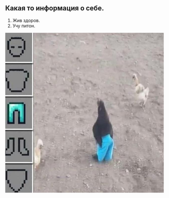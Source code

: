 ## Какая то информация о себе.
1. Жив здоров.
2. Учу питон.

![image](https://github.com/Cennifald/new-site/blob/main/photo_2023-10-14_16-01-49.jpg)
